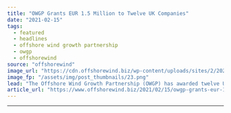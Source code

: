 ```yaml
---
title: "OWGP Grants EUR 1.5 Million to Twelve UK Companies"
date: "2021-02-15"
tags: 
  - featured
  - headlines
  - offshore wind growth partnership
  - owgp
  - offshorewind
source: "offshorewind"
image_url: "https://cdn.offshorewind.biz/wp-content/uploads/sites/2/2021/02/15125003/Global-Energy-Group-Port-of-Nigg.png"
image_fp: "/assets/img/post_thumbnails/23.png"
lead: "The Offshore Wind Growth Partnership (OWGP) has awarded twelve UK companies a total of"
article_url: "https://www.offshorewind.biz/2021/02/15/owgp-grants-eur-1-5-million-to-twelve-uk-companies/"
---
```


---

